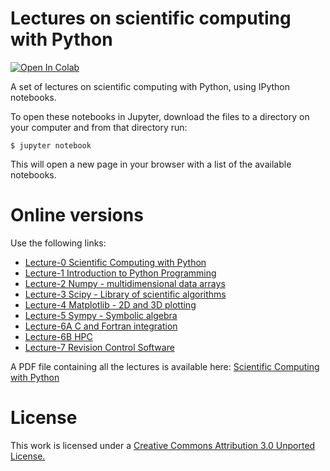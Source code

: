 Lectures on scientific computing with Python
============================================

[![Open In Colab](https://colab.research.google.com/assets/colab-badge.svg)](https://colab.research.google.com/github/hariseldon99/scientific-python-lectures/blob/master/README.ipynb)

A set of lectures on scientific computing with Python, using IPython notebooks.

To open these notebooks in Jupyter, download the files to a directory on your computer and from that directory run:

    $ jupyter notebook

This will open a new page in your browser with a list of the available notebooks.

Online versions
=========================

Use the following links:

* [Lecture-0 Scientific Computing with Python](https://colab.research.google.com/github/hariseldon99/scientific-python-lectures/blob/master/Lecture-0-Scientific-Computing-with-Python.ipynb)
* [Lecture-1 Introduction to Python Programming](https://colab.research.google.com/github/hariseldon99/scientific-python-lectures/blob/master/Lecture-1-Introduction-to-Python-Programming.ipynb)
* [Lecture-2 Numpy - multidimensional data arrays](https://colab.research.google.com/github/hariseldon99/scientific-python-lectures/blob/master/Lecture-2-Numpy.ipynb)
* [Lecture-3 Scipy - Library of scientific algorithms](https://colab.research.google.com/github/hariseldon99/scientific-python-lectures/blob/master/Lecture-3-Scipy.ipynb)
* [Lecture-4 Matplotlib - 2D and 3D plotting](https://colab.research.google.com/github/hariseldon99/scientific-python-lectures/blob/master/Lecture-4-Matplotlib.ipynb)
* [Lecture-5 Sympy - Symbolic algebra](https://colab.research.google.com/github/hariseldon99/scientific-python-lectures/blob/master/Lecture-5-Sympy.ipynb)
* [Lecture-6A C and Fortran integration](https://colab.research.google.com/github/hariseldon99/scientific-python-lectures/blob/master/Lecture-6A-Fortran-and-C.ipynb)
* [Lecture-6B HPC](https://colab.research.google.com/github/hariseldon99/scientific-python-lectures/blob/master/Lecture-6B-HPC.ipynb)
* [Lecture-7 Revision Control Software](https://colab.research.google.com/github/hariseldon99/scientific-python-lectures/blob/master/Lecture-7-Revision-Control-Software.ipynb)

A PDF file containing all the lectures is available here: [Scientific Computing with Python](http://raw.github.com/hariseldon99/scientific-python-lectures/master/Scientific-Computing-with-Python.pdf)


License
=======

This work is licensed under a [Creative Commons Attribution 3.0 Unported License.](http://creativecommons.org/licenses/by/3.0/)
